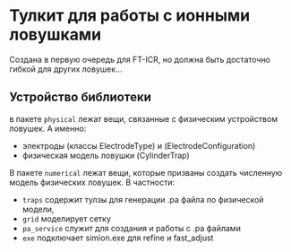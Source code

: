 # Тулкит для работы с ионными ловушками 
Создана в первую очередь для FT-ICR, но должна быть достаточно гибкой для других ловушек...

## Устройство библиотеки
в пакете `physical` лежат вещи, связанные с физическим устройством ловушек. А именно:
- электроды (классы ElectrodeType) и (ElectrodeConfiguration)
- физическая модель ловушки (CylinderTrap)

В пакете `numerical` лежат вещи, которые призваны создать численную модель физических ловушек.
В частности: 
- `traps` содержит тулзы для генерации .pa файла по физической модели, 
- `grid` моделирует сетку
- `pa_service` служит для создания и работы с .pa файлами
- `exe` подключает simion.exe для refine и fast_adjust